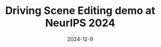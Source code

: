 ---
title: Driving Scene Editing demo at NeurIPS 2024

date: '2024-12-9'

summary: We demonstrate using dynamic Gaussian splatting for 3D reconstruction of driving scenes to remove, translate or add new vehicles.
---